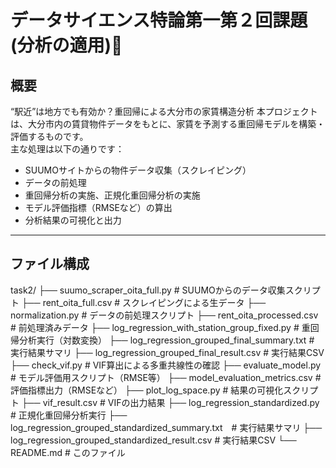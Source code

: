 # データサイエンス特論第一第２回課題(分析の適用)
## 概要
“駅近”は地方でも有効か？重回帰による大分市の家賃構造分析
本プロジェクトは、大分市内の賃貸物件データをもとに、家賃を予測する重回帰モデルを構築・評価するものです。  
主な処理は以下の通りです：

- SUUMOサイトからの物件データ収集（スクレイピング）
- データの前処理
- 重回帰分析の実施、正規化重回帰分析の実施
- モデル評価指標（RMSEなど）の算出
- 分析結果の可視化と出力

---

## ファイル構成

task2/
├── suumo_scraper_oita_full.py # SUUMOからのデータ収集スクリプト
├── rent_oita_full.csv # スクレイピングによる生データ
├── normalization.py # データの前処理スクリプト
├── rent_oita_processed.csv # 前処理済みデータ
├── log_regression_with_station_group_fixed.py # 重回帰分析実行（対数変換）
├── log_regression_grouped_final_summary.txt # 実行結果サマリ
├── log_regression_grouped_final_result.csv # 実行結果CSV
├── check_vif.py # VIF算出による多重共線性の確認
├── evaluate_model.py # モデル評価用スクリプト（RMSE等）
├── model_evaluation_metrics.csv # 評価指標出力（RMSEなど）
├── plot_log_space.py # 結果の可視化スクリプト
├── vif_result.csv # VIFの出力結果
├── log_regression_standardized.py # 正規化重回帰分析実行
├── log_regression_grouped_standardized_summary.txt　# 実行結果サマリ
├── log_regression_grouped_standardized_result.csv # 実行結果CSV
└── README.md # このファイル
